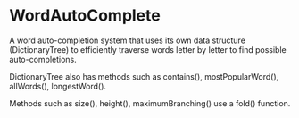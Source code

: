 # WordAutoComplete

A word auto-completion system that uses its own data structure (DictionaryTree) to efficiently traverse words letter by letter to find possible auto-completions.

DictionaryTree also has methods such as contains(), mostPopularWord(), allWords(), longestWord().

Methods such as size(), height(), maximumBranching() use a fold() function.
